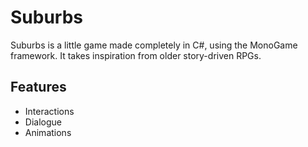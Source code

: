 # Suburbs 
Suburbs is a little game made completely in C#, using the MonoGame framework.
It takes inspiration from older story-driven RPGs.
## Features
- Interactions
- Dialogue
- Animations

